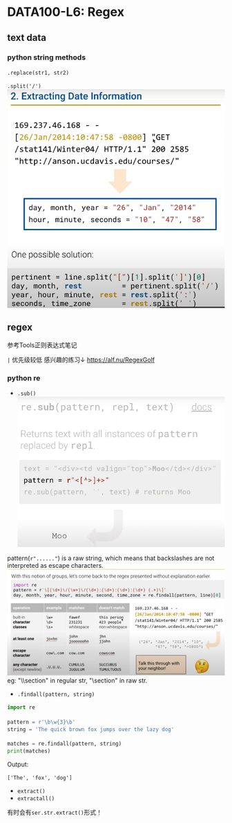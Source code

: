 # DATA100-L6: Regex


## text data
### python string methods
`.replace(str1, str2)`

`.split('/')`
![alt text](image.png)

## regex
参考Tools正则表达式笔记

`|` 优先级较低
感兴趣的练习↓
https://alf.nu/RegexGolf

### python re 
- `.sub()`
![alt text](image-1.png)

pattern(`r"......"`) is a raw string, which means that backslashes are not interpreted as escape characters.
![alt text](image-2.png)
eg: "\\\\section" in regular str, "\\section" in raw str.

- `.findall(pattern, string)`
```python
import re

pattern = r'\b\w{3}\b'
string = 'The quick brown fox jumps over the lazy dog'

matches = re.findall(pattern, string)
print(matches)
```
Output:
```shell
['The', 'fox', 'dog']
```
- `extract()`
- `extractall()`

有时会有`ser.str.extract()`形式！
